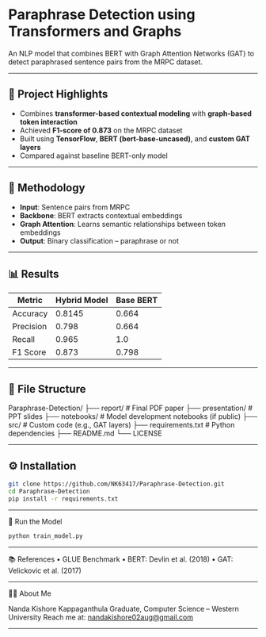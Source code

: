 # Paraphrase Detection using Transformers and Graphs

An NLP model that combines BERT with Graph Attention Networks (GAT) to detect paraphrased sentence pairs from the MRPC dataset.

---

## 🚀 Project Highlights

- Combines **transformer-based contextual modeling** with **graph-based token interaction**
- Achieved **F1-score of 0.873** on the MRPC dataset
- Built using **TensorFlow**, **BERT (bert-base-uncased)**, and **custom GAT layers**
- Compared against baseline BERT-only model

---

## 🧠 Methodology

- **Input**: Sentence pairs from MRPC
- **Backbone**: BERT extracts contextual embeddings
- **Graph Attention**: Learns semantic relationships between token embeddings
- **Output**: Binary classification – paraphrase or not

---

## 📊 Results

| Metric        | Hybrid Model | Base BERT |
|---------------|--------------|------------|
| Accuracy      | 0.8145       | 0.664      |
| Precision     | 0.798        | 0.664      |
| Recall        | 0.965        | 1.0        |
| F1 Score      | 0.873        | 0.798      |

---

## 📁 File Structure

Paraphrase-Detection/
├── report/             # Final PDF paper
├── presentation/       # PPT slides
├── notebooks/          # Model development notebooks (if public)
├── src/                # Custom code (e.g., GAT layers)
├── requirements.txt    # Python dependencies
├── README.md
└── LICENSE

---

## ⚙️ Installation

```bash
git clone https://github.com/NK63417/Paraphrase-Detection.git
cd Paraphrase-Detection
pip install -r requirements.txt
```

---

🧪 Run the Model

```python
python train_model.py
```

---

📚 References
  •	GLUE Benchmark
	•	BERT: Devlin et al. (2018)
	•	GAT: Velickovic et al. (2017)

 ---

 🙋‍♂️ About Me

Nanda Kishore Kappaganthula
Graduate, Computer Science – Western University
Reach me at: nandakishore02aug@gmail.com

---
